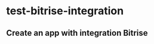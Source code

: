 # test-bitrise-integration
Create an app with integration Bitrise
------------------------------------------

